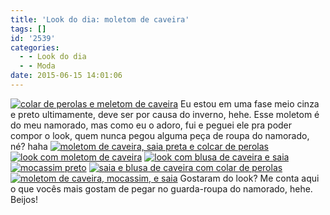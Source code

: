 ```yaml
---
title: 'Look do dia: moletom de caveira'
tags: []
id: '2539'
categories:
  - - Look do dia
  - - Moda
date: 2015-06-15 14:01:06
---
```


[![colar de perolas e meletom de caveira](http://natalia.blog.br/wp-content/uploads/2015/06/colar-de-perolas-e-meletom-de-caveira-1024x768.jpg)](http://natalia.blog.br/wp-content/uploads/2015/06/colar-de-perolas-e-meletom-de-caveira.jpg) Eu estou em uma fase meio cinza e preto ultimamente, deve ser por causa do inverno, hehe. Esse moletom é do meu namorado, mas como eu o adoro, fui e peguei ele pra poder compor o look, quem nunca pegou alguma peça de roupa do namorado, né? haha [![moletom de caveira, saia preta e colcar de perolas](http://natalia.blog.br/wp-content/uploads/2015/06/moletom-de-caveira-saia-preta-e-colcar-de-perolas.jpg)](http://natalia.blog.br/wp-content/uploads/2015/06/moletom-de-caveira-saia-preta-e-colcar-de-perolas.jpg) [![look com moletom de caveira](http://natalia.blog.br/wp-content/uploads/2015/06/look-com-moletom-de-caveira.jpg)](http://natalia.blog.br/wp-content/uploads/2015/06/look-com-moletom-de-caveira.jpg) [![look com blusa de caveira e saia](http://natalia.blog.br/wp-content/uploads/2015/06/look-com-blusa-de-caveira-e-saia.jpg)](http://natalia.blog.br/wp-content/uploads/2015/06/look-com-blusa-de-caveira-e-saia.jpg) [![mocassim preto](http://natalia.blog.br/wp-content/uploads/2015/06/mocassim-preto.jpg)](http://natalia.blog.br/wp-content/uploads/2015/06/mocassim-preto.jpg) [![saia e blusa de caveira com colar de perolas](http://natalia.blog.br/wp-content/uploads/2015/06/saia-e-blusa-de-caveira-com-colar-de-perolas.jpg)](http://natalia.blog.br/wp-content/uploads/2015/06/saia-e-blusa-de-caveira-com-colar-de-perolas.jpg) [![moletom de caveira, mocassim, e saia](http://natalia.blog.br/wp-content/uploads/2015/06/moletom-de-caveira-mocassim-e-saia.jpg)](http://natalia.blog.br/wp-content/uploads/2015/06/moletom-de-caveira-mocassim-e-saia.jpg) Gostaram do look? Me conta aqui o que vocês mais gostam de pegar no guarda-roupa do namorado, hehe. Beijos!